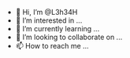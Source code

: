 - 👋 Hi, I’m @L3h34H
- 👀 I’m interested in ...
- 🌱 I’m currently learning ...
- 💞️ I’m looking to collaborate on ...
- 📫 How to reach me ...

<!---
L3h34H/L3h34H is a ✨ special ✨ repository because its `README.md` (this file) appears on your GitHub profile.
You can click the Preview link to take a look at your changes.
--->
